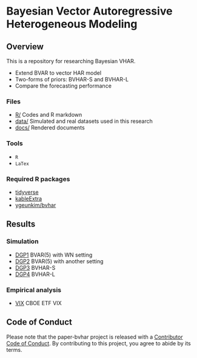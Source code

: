 
# Bayesian Vector Autoregressive Heterogeneous Modeling

<!-- badges: start -->
<!-- badges: end -->

## Overview

This is a repository for researching Bayesian VHAR.

-   Extend BVAR to vector HAR model
-   Two-forms of priors: BVHAR-S and BVHAR-L
-   Compare the forecasting performance

### Files

-   [R/](https://github.com/ygeunkim/paper-bvhar/tree/master/r) Codes
    and R markdown
-   [data/](https://github.com/ygeunkim/paper-bvhar/tree/master/data)
    Simulated and real datasets used in this research
-   [docs/](https://github.com/ygeunkim/paper-bvhar/tree/master/docs)
    Rendered documents

### Tools

-   `R`
-   `LaTex`

### Required R packages

-   [tidyverse](https://www.tidyverse.org)
-   [kableExtra](https://haozhu233.github.io/kableExtra/)
-   [ygeunkim/bvhar](https://github.com/ygeunkim/bvhar)

## Results

### Simulation

-   [DGP1](https://github.com/ygeunkim/paper-bvhar/blob/master/docs/model-dgp01.md)
    BVAR(5) with WN setting
-   [DGP2](https://github.com/ygeunkim/paper-bvhar/blob/master/docs/model-dgp02.md)
    BVAR(5) with another setting
-   [DGP3](https://github.com/ygeunkim/paper-bvhar/blob/master/docs/model-dgp03.md)
    BVHAR-S
-   [DGP4](https://github.com/ygeunkim/paper-bvhar/blob/master/docs/model-dgp04.md)
    BVHAR-L

### Empirical analysis

-   [VIX](https://github.com/ygeunkim/paper-bvhar/blob/master/docs/analysis.md)
    CBOE ETF VIX

## Code of Conduct

Please note that the paper-bvhar project is released with a [Contributor
Code of
Conduct](https://contributor-covenant.org/version/2/0/CODE_OF_CONDUCT.html).
By contributing to this project, you agree to abide by its terms.
